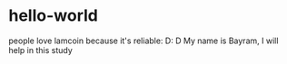 # hello-world
people love lamcoin because it's reliable: D: D
My name is Bayram, I will help in this study
